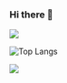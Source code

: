 ### Hi there 👋

<!--
**Sunzyuu/Sunzyuu** is a ✨ _special_ ✨ repository because its `README.md` (this file) appears on your GitHub profile.

Here are some ideas to get you started:

- 🔭 I’m currently working on ...
- 🌱 I’m currently learning ...
- 👯 I’m looking to collaborate on ...
- 🤔 I’m looking for help with ...
- 💬 Ask me about ...
- 📫 How to reach me: ...
- 😄 Pronouns: ...
- ⚡ Fun fact: ...
-->


![](https://github-readme-stats.vercel.app/api?username=Sunzyuu&show_icons=true&theme=transparent)


![Top Langs](https://github-readme-stats.vercel.app/api/top-langs/?username=Sunzyuu&layout=compact&theme=tokyonight)



![](https://github-readme-activity-graph.cyclic.app/graph?username=Sunzyuu&theme=dracula)
